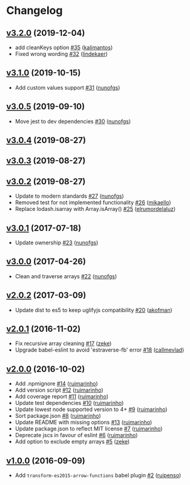 # Changelog

## [v3.2.0](https://github.com/nunofgs/clean-deep/releases/tag/v3.2.0) (2019-12-04)
- add cleanKeys option [\#35](https://github.com/nunofgs/clean-deep/pull/35) ([kalimantos](https://github.com/kalimantos))
- Fixed wrong wording [\#32](https://github.com/nunofgs/clean-deep/pull/32) ([lindekaer](https://github.com/lindekaer))

## [v3.1.0](https://github.com/nunofgs/clean-deep/releases/tag/v3.1.0) (2019-10-15)
- Add custom values support [\#31](https://github.com/nunofgs/clean-deep/pull/31) ([nunofgs](https://github.com/nunofgs))

## [v3.0.5](https://github.com/nunofgs/clean-deep/releases/tag/v3.0.5) (2019-09-10)
- Move jest to dev dependencies [\#30](https://github.com/nunofgs/clean-deep/pull/30) ([nunofgs](https://github.com/nunofgs))

## [v3.0.4](https://github.com/nunofgs/clean-deep/releases/tag/v3.0.4) (2019-08-27)

## [v3.0.3](https://github.com/nunofgs/clean-deep/releases/tag/v3.0.3) (2019-08-27)

## [v3.0.2](https://github.com/nunofgs/clean-deep/releases/tag/v3.0.2) (2019-08-27)
- Update to modern standards [\#27](https://github.com/nunofgs/clean-deep/pull/27) ([nunofgs](https://github.com/nunofgs))
- Removed test for not implemented functionality [\#26](https://github.com/nunofgs/clean-deep/pull/26) ([mikaello](https://github.com/mikaello))
- Replace lodash.isarray with Array.isArray() [\#25](https://github.com/nunofgs/clean-deep/pull/25) ([elrumordelaluz](https://github.com/elrumordelaluz))

## [v3.0.1](https://github.com/nunofgs/clean-deep/releases/tag/v3.0.1) (2017-07-18)
- Update ownership [\#23](https://github.com/nunofgs/clean-deep/pull/23) ([nunofgs](https://github.com/nunofgs))

## [v3.0.0](https://github.com/nunofgs/clean-deep/releases/tag/v3.0.0) (2017-04-26)
- Clean and traverse arrays [\#22](https://github.com/nunofgs/clean-deep/pull/22) ([nunofgs](https://github.com/nunofgs))

## [v2.0.2](https://github.com/nunofgs/clean-deep/releases/tag/v2.0.2) (2017-03-09)
- Update dist to es5 to keep uglifyjs compatibility [\#20](https://github.com/nunofgs/clean-deep/pull/20) ([akofman](https://github.com/akofman))

## [v2.0.1](https://github.com/nunofgs/clean-deep/releases/tag/v2.0.1) (2016-11-02)
- Fix recursive array cleaning [\#17](https://github.com/nunofgs/clean-deep/pull/17) ([zeke](https://github.com/zeke))
- Upgrade babel-eslint to avoid 'estraverse-fb' error [\#18](https://github.com/nunofgs/clean-deep/pull/18) ([callmevlad](https://github.com/callmevlad))

## [v2.0.0](https://github.com/nunofgs/clean-deep/releases/tag/v2.0.0) (2016-10-02)
- Add .npmignore [\#14](https://github.com/nunofgs/clean-deep/pull/14) ([ruimarinho](https://github.com/ruimarinho))
- Add version script [\#12](https://github.com/nunofgs/clean-deep/pull/12) ([ruimarinho](https://github.com/ruimarinho))
- Add coverage report [\#11](https://github.com/nunofgs/clean-deep/pull/11) ([ruimarinho](https://github.com/ruimarinho))
- Update test dependencies [\#10](https://github.com/nunofgs/clean-deep/pull/10) ([ruimarinho](https://github.com/ruimarinho))
- Update lowest node supported version to 4+ [\#9](https://github.com/nunofgs/clean-deep/pull/9) ([ruimarinho](https://github.com/ruimarinho))
- Sort package.json [\#8](https://github.com/nunofgs/clean-deep/pull/8) ([ruimarinho](https://github.com/ruimarinho))
- Update README with missing options [\#13](https://github.com/nunofgs/clean-deep/pull/13) ([ruimarinho](https://github.com/ruimarinho))
- Update package.json to reflect MIT license [\#7](https://github.com/nunofgs/clean-deep/pull/7) ([ruimarinho](https://github.com/ruimarinho))
- Deprecate jscs in favour of eslint [\#6](https://github.com/nunofgs/clean-deep/pull/6) ([ruimarinho](https://github.com/ruimarinho))
- Add option to exclude empty arrays [\#5](https://github.com/nunofgs/clean-deep/pull/5) ([zeke](https://github.com/zeke))

## [v1.0.0](https://github.com/nunofgs/clean-deep/releases/tag/1.0.0) (2016-09-09)
- Add `transform-es2015-arrow-functions` babel plugin [\#2](https://github.com/nunofgs/clean-deep/pull/2) ([ruipenso](https://github.com/ruipenso))
